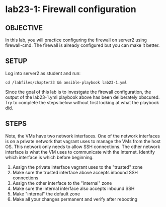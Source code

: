 # lab23-1: Firewall configuration
## OBJECTIVE

In this lab, you will practice configuring the firewall on server2 using firewall-cmd.  The firewall is already configured but you can make it better.

## SETUP

Log into server2 as student and run:
```
cd /labfiles/chapter23 && ansible-playbook lab23-1.yml
```
Since the goal of this lab is to investgate the firewall configuration, the output of the lab23-1.yml playbook above has been deliberately obscured.  Try to complete the steps below without first looking at what the playbook did.


## STEPS

Note, the VMs have two network interfaces.  One of the network interfaces is on a private network that vagrant uses to manage the VMs from the host OS.  This network only needs to allow SSH connections.  The other network interface is what the VM uses to communicate with the Internet.  Identify which interface is which before beginning.

1.  Assign the private interface vagrant uses to the "trusted" zone
1.  Make sure the trusted interface above accepts inbound SSH connections
1.  Assign the other interface to the "internal" zone
1.  Make sure the internal interface also accepts inbound SSH
1.  Make "internal" the default zone
1.  Make all your changes permanent and verify after rebooting
